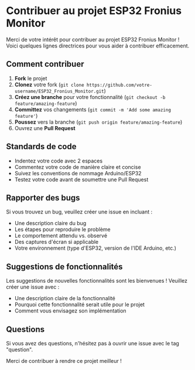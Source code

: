 # Contribuer au projet ESP32 Fronius Monitor

Merci de votre intérêt pour contribuer au projet ESP32 Fronius Monitor ! Voici quelques lignes directrices pour vous aider à contribuer efficacement.

## Comment contribuer

1. **Fork** le projet
2. **Clonez** votre fork (`git clone https://github.com/votre-username/ESP32_Fronius_Monitor.git`)
3. **Créez une branche** pour votre fonctionnalité (`git checkout -b feature/amazing-feature`)
4. **Committez** vos changements (`git commit -m 'Add some amazing feature'`)
5. **Poussez** vers la branche (`git push origin feature/amazing-feature`)
6. Ouvrez une **Pull Request**

## Standards de code

- Indentez votre code avec 2 espaces
- Commentez votre code de manière claire et concise
- Suivez les conventions de nommage Arduino/ESP32
- Testez votre code avant de soumettre une Pull Request

## Rapporter des bugs

Si vous trouvez un bug, veuillez créer une issue en incluant :

- Une description claire du bug
- Les étapes pour reproduire le problème
- Le comportement attendu vs. observé
- Des captures d'écran si applicable
- Votre environnement (type d'ESP32, version de l'IDE Arduino, etc.)

## Suggestions de fonctionnalités

Les suggestions de nouvelles fonctionnalités sont les bienvenues ! Veuillez créer une issue avec :

- Une description claire de la fonctionnalité
- Pourquoi cette fonctionnalité serait utile pour le projet
- Comment vous envisagez son implémentation

## Questions

Si vous avez des questions, n'hésitez pas à ouvrir une issue avec le tag "question".

Merci de contribuer à rendre ce projet meilleur !
